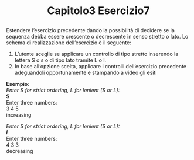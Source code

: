 # <p align=center> Capitolo3 Esercizio7 </p>

Estendere l’esercizio precedente dando la possibilità di decidere 
se la sequenza debba essere crescente o decrescente in senso stretto
o lato. Lo schema di realizzazione dell’esercizio è il seguente: <br>

1. L’utente sceglie se applicare un controllo di tipo stretto inserendo la lettera S o s o di
tipo lato tramite L o l.
2. In base all’opzione scelta, applicare i controlli dell’esercizio precedente adeguandoli
opportunamente e stampando a video gli esiti <br>

**Esempio**: <br>
*Enter S for strict ordering, L for lenient (S or L):* <br>
**S** <br>
Enter three numbers: <br>
3 4 5 <br>
increasing <br>

*Enter S for strict ordering, L for lenient (S or L):* <br>
***l*** <br>
Enter three numbers: <br>
4 3 3 <br>
decreasing
